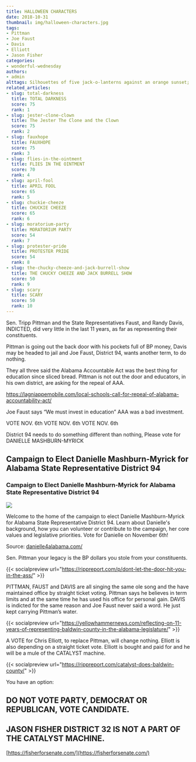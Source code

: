 ```yaml
---
title: HALLOWEEN CHARACTERS
date: 2018-10-31
thumbnail: img/halloween-characters.jpg
tags:
- Pittman
- Joe Faust
- Davis
- Elliott
- Jason Fisher
categories:
- wonderful-wednesday
authors:
- admin
alttags: Silhouettes of five jack-o-lanterns against an orange sunset; symbolizing empty promises from indicted Alabama politicians
related_articles:
- slug: total-darkness
  title: TOTAL DARKNESS
  score: 75
  rank: 1
- slug: jester-clone-clown
  title: The Jester The Clone and the Clown
  score: 75
  rank: 2
- slug: fauxhope
  title: FAUXHOPE
  score: 75
  rank: 3
- slug: flies-in-the-ointment
  title: FLIES IN THE OINTMENT
  score: 70
  rank: 4
- slug: april-fool
  title: APRIL FOOL
  score: 65
  rank: 5
- slug: chuckie-cheeze
  title: CHUCKIE CHEEZE
  score: 65
  rank: 6
- slug: moratorium-party
  title: MORATORIUM PARTY
  score: 54
  rank: 7
- slug: protester-pride
  title: PROTESTER PRIDE
  score: 54
  rank: 8
- slug: the-chucky-cheeze-and-jack-burrell-show
  title: THE CHUCKY CHEEZE AND JACK BURRELL SHOW
  score: 50
  rank: 9
- slug: scary
  title: SCARY
  score: 50
  rank: 10
---
```

Sen. Tripp Pittman and the State Representatives Faust, and Randy Davis, INDICTED, did very little in the last 11 years, as far as representing their constituents.

Pittman is going out the back door with his pockets full of BP money, Davis may be headed to jail and Joe Faust, District 94, wants another term, to do nothing.

They all three said the Alabama Accountable Act was the best thing for education since sliced bread. Pittman is not out the door and educators, in his own district, are asking for the repeal of AAA.

https://lagniappemobile.com/local-schools-call-for-repeal-of-alabama-accountability-act/

Joe Faust says “We must invest in education” AAA was a bad investment.

VOTE NOV. 6th VOTE NOV. 6th VOTE NOV. 6th

District 94 needs to do something different than nothing, Please vote for DANIELLE MASHBURN-MYRICK

## Campaign to Elect Danielle Mashburn-Myrick for Alabama State Representative District 94

### Campaign to Elect Danielle Mashburn-Myrick for Alabama State Representative District 94

![](https://danielle4alabama.com/wp-content/uploads/2018/04/Danielle-Mashburn-Myrick-1200x630-logo-04.png)

Welcome to the home of the campaign to elect Danielle Mashburn-Myrick for Alabama State Representative District 94. Learn about Danielle's background, how you can volunteer or contribute to the campaign, her core values and legislative priorities. Vote for Danielle on November 6th!

Source: [danielle4alabama.com/](https://danielle4alabama.com/)
</div>

Sen. Pittman your legacy is the BP dollars you stole from your constituents.

{{< socialpreview url="https://rippreport.com/p/dont-let-the-door-hit-you-in-the-ass/" >}}


PITTMAN, FAUST and DAVIS are all singing the same ole song and the have maintained office by straight ticket voting. Pittman says he believes in term limits and at the same time he has used his office for personal gain. DAVIS is indicted for the same reason and Joe Faust never said a word. He just kept carrying Pittman’s water.

{{< socialpreview url="https://yellowhammernews.com/reflecting-on-11-years-of-representing-baldwin-county-in-the-alabama-legislature/" >}}

A VOTE for Chris Elliott, to replace Pittman, will change nothing. Elliott is also depending on a straight ticket vote. Elliott is bought and paid for and he will be a mule of the CATALYST machine.

{{< socialpreview url="https://rippreport.com/catalyst-does-baldwin-county/" >}}

You have an option:

## DO NOT VOTE PARTY, DEMOCRAT OR REPUBLICAN, VOTE CANDIDATE.

## JASON FISHER DISTRICT 32 IS NOT A PART OF THE CATALYST MACHINE.

[https://fisherforsenate.com/](https://fisherforsenate.com/)
